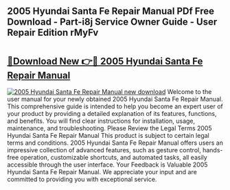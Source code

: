## 2005 Hyundai Santa Fe Repair Manual PDf Free Download - Part-i8j Service Owner Guide - User Repair Edition rMyFv

# <h2><a href="http://bc34690.oget.top/?id=2005+Hyundai+Santa+Fe+Repair+Manual">🔗Download New 👉🔴 2005 Hyundai Santa Fe Repair Manual</a></h2>

[![2005 Hyundai Santa Fe Repair Manual new download](https://i.imgur.com/5g1atiW.png)](http://bc34690.oget.top/?id=2005+Hyundai+Santa+Fe+Repair+Manual)
Welcome to the user manual for your newly obtained 2005 Hyundai Santa Fe Repair Manual. This comprehensive guide is intended to help you become an expert user of your product by providing a detailed explanation of its features, functions, and benefits. You will find clear instructions for installation, usage, maintenance, and troubleshooting. Please Review the Legal Terms 2005 Hyundai Santa Fe Repair Manual This product is subject to certain legal terms and conditions. 2005 Hyundai Santa Fe Repair Manual offers users an impressive collection of advanced features, such as gesture control, hands-free operation, customizable shortcuts, and automated tasks, all easily accessible through the user interface. Your Feedback is Valuable 2005 Hyundai Santa Fe Repair Manual. We appreciate your input and are committed to providing you with exceptional service.
